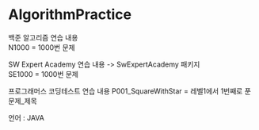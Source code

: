 # AlgorithmPractice
백준 알고리즘 연습 내용<br>
N1000 = 1000번 문제

SW Expert Academy 연습 내용 -> SwExpertAcademy 패키지<br>
SE1000 = 1000번 문제

프로그래머스 코딩테스트 연습 내용
P001_SquareWithStar = 레벨1에서 1번째로 푼 문제_제목

언어 : JAVA





